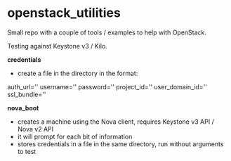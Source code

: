 openstack_utilities
===================

Small repo with a couple of tools / examples to help with OpenStack.

Testing against Keystone v3 / Kilo.

**credentials**
* create a file in the directory in the format:

auth_url=''
username=''
password=''
project_id=''
user_domain_id=''
ssl_bundle=''

**nova_boot**
* creates a machine using the Nova client, requires Keystone v3 API / Nova v2 API
* it will prompt for each bit of information
* stores credentials in a file in the same directory, run without arguments to test
